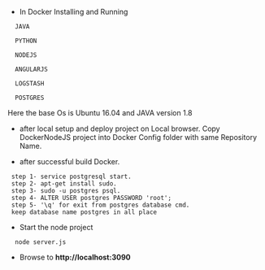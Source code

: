 * In Docker Installing and Running 
```
  JAVA 

  PYTHON

  NODEJS

  ANGULARJS

  LOGSTASH

  POSTGRES
```

Here the base Os is Ubuntu 16.04 and JAVA version 1.8

* after local setup and deploy project on Local browser.
  Copy DockerNodeJS project into Docker Config folder with same Repository Name.

* after successful build Docker.
```
 step 1- service postgresql start.
 step 2- apt-get install sudo.
 step 3- sudo -u postgres psql.
 step 4- ALTER USER postgres PASSWORD 'root';
 step 5- '\q' for exit from postgres database cmd.
 keep database name postgres in all place
```

* Start the node project
```
  node server.js
```

* Browse to **http://localhost:3090**
